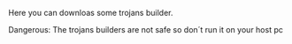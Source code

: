 Here you can downloas some trojans builder.

Dangerous: The trojans builders are not safe so don´t run it on your host pc
